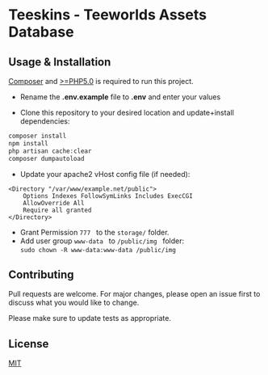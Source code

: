 # Teeskins - Teeworlds Assets Database

## Usage & Installation

[Composer](https://getcomposer.org/) and [>=PHP5.0](https://secure.php.net/) is required to run this project.

* Rename the __.env.example__ file to __.env__ and enter your values

* Clone this repository to your desired location and update+install dependencies:
```php
composer install
npm install
php artisan cache:clear
composer dumpautoload
```

* Update your apache2 vHost config file (if needed):

```config
<Directory "/var/www/example.net/public">
    Options Indexes FollowSymLinks Includes ExecCGI
    AllowOverride All
    Require all granted
</Directory>
```

* Grant Permission ```777 ``` to the ```storage/``` folder.   
* Add user group ```www-data ``` to ```/public/img ``` folder:   
```sudo chown -R www-data:www-data /public/img ```


## Contributing
Pull requests are welcome. For major changes, please open an issue first to discuss what you would like to change.

Please make sure to update tests as appropriate.

## License
[MIT](https://choosealicense.com/licenses/mit/)
